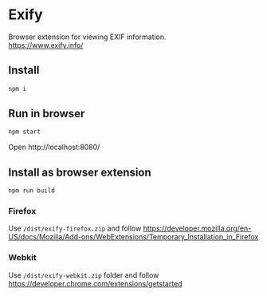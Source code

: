 # Exify

Browser extension for viewing EXIF information.  
https://www.exify.info/

## Install

```bash
npm i
```

## Run in browser

```bash
npm start
```

Open http://localhost:8080/

## Install as browser extension

```bash
npm run build
```

### Firefox

Use `/dist/exify-firefox.zip` and follow https://developer.mozilla.org/en-US/docs/Mozilla/Add-ons/WebExtensions/Temporary_Installation_in_Firefox

### Webkit

Use `/dist/exify-webkit.zip` folder and follow https://developer.chrome.com/extensions/getstarted
